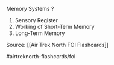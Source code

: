 Memory Systems
?
1. Sensory Register
2. Working of Short-Term Memory
3. Long-Term Memory


Source: [[Air Trek North FOI Flashcards]]

#airtreknorth-flashcards/foi